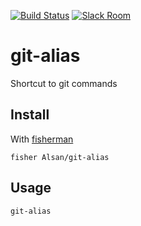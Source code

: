 [![Build Status][travis-badge]][travis-link]
[![Slack Room][slack-badge]][slack-link]

# git-alias

Shortcut to git commands

## Install

With [fisherman]

```
fisher Alsan/git-alias
```

## Usage

```fish
git-alias
```

[travis-link]: https://travis-ci.org/Alsan/git-alias
[travis-badge]: https://img.shields.io/travis/Alsan/git-alias.svg
[slack-link]: https://fisherman-wharf.herokuapp.com
[slack-badge]: https://fisherman-wharf.herokuapp.com/badge.svg
[fisherman]: https://github.com/fisherman/fisherman
